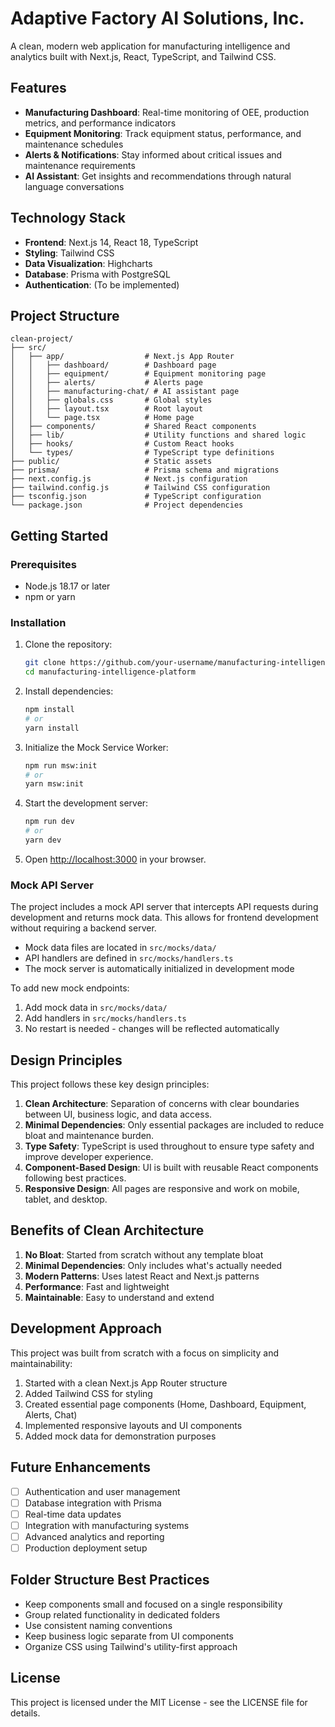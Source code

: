 # Adaptive Factory AI Solutions, Inc.

A clean, modern web application for manufacturing intelligence and analytics built with Next.js, React, TypeScript, and Tailwind CSS.

## Features

- **Manufacturing Dashboard**: Real-time monitoring of OEE, production metrics, and performance indicators
- **Equipment Monitoring**: Track equipment status, performance, and maintenance schedules
- **Alerts & Notifications**: Stay informed about critical issues and maintenance requirements
- **AI Assistant**: Get insights and recommendations through natural language conversations

## Technology Stack

- **Frontend**: Next.js 14, React 18, TypeScript
- **Styling**: Tailwind CSS
- **Data Visualization**: Highcharts
- **Database**: Prisma with PostgreSQL
- **Authentication**: (To be implemented)

## Project Structure

```
clean-project/
├── src/
│   ├── app/                  # Next.js App Router
│   │   ├── dashboard/        # Dashboard page
│   │   ├── equipment/        # Equipment monitoring page
│   │   ├── alerts/           # Alerts page
│   │   ├── manufacturing-chat/ # AI assistant page
│   │   ├── globals.css       # Global styles
│   │   ├── layout.tsx        # Root layout
│   │   └── page.tsx          # Home page
│   ├── components/           # Shared React components
│   ├── lib/                  # Utility functions and shared logic
│   ├── hooks/                # Custom React hooks
│   └── types/                # TypeScript type definitions
├── public/                   # Static assets
├── prisma/                   # Prisma schema and migrations
├── next.config.js            # Next.js configuration
├── tailwind.config.js        # Tailwind CSS configuration
├── tsconfig.json             # TypeScript configuration
└── package.json              # Project dependencies
```

## Getting Started

### Prerequisites

- Node.js 18.17 or later
- npm or yarn

### Installation

1. Clone the repository:
   ```bash
   git clone https://github.com/your-username/manufacturing-intelligence-platform.git
   cd manufacturing-intelligence-platform
   ```

2. Install dependencies:
   ```bash
   npm install
   # or
   yarn install
   ```

3. Initialize the Mock Service Worker:
   ```bash
   npm run msw:init
   # or
   yarn msw:init
   ```

4. Start the development server:
   ```bash
   npm run dev
   # or
   yarn dev
   ```

5. Open [http://localhost:3000](http://localhost:3000) in your browser.

### Mock API Server

The project includes a mock API server that intercepts API requests during development and returns mock data. This allows for frontend development without requiring a backend server.

- Mock data files are located in `src/mocks/data/`
- API handlers are defined in `src/mocks/handlers.ts`
- The mock server is automatically initialized in development mode

To add new mock endpoints:
1. Add mock data in `src/mocks/data/`
2. Add handlers in `src/mocks/handlers.ts`
3. No restart is needed - changes will be reflected automatically

## Design Principles

This project follows these key design principles:

1. **Clean Architecture**: Separation of concerns with clear boundaries between UI, business logic, and data access.
2. **Minimal Dependencies**: Only essential packages are included to reduce bloat and maintenance burden.
3. **Type Safety**: TypeScript is used throughout to ensure type safety and improve developer experience.
4. **Component-Based Design**: UI is built with reusable React components following best practices.
5. **Responsive Design**: All pages are responsive and work on mobile, tablet, and desktop.

## Benefits of Clean Architecture

1. **No Bloat**: Started from scratch without any template bloat
2. **Minimal Dependencies**: Only includes what's actually needed
3. **Modern Patterns**: Uses latest React and Next.js patterns
4. **Performance**: Fast and lightweight
5. **Maintainable**: Easy to understand and extend

## Development Approach

This project was built from scratch with a focus on simplicity and maintainability:

1. Started with a clean Next.js App Router structure
2. Added Tailwind CSS for styling
3. Created essential page components (Home, Dashboard, Equipment, Alerts, Chat)
4. Implemented responsive layouts and UI components
5. Added mock data for demonstration purposes

## Future Enhancements

- [ ] Authentication and user management
- [ ] Database integration with Prisma
- [ ] Real-time data updates
- [ ] Integration with manufacturing systems
- [ ] Advanced analytics and reporting
- [ ] Production deployment setup

## Folder Structure Best Practices

- Keep components small and focused on a single responsibility
- Group related functionality in dedicated folders
- Use consistent naming conventions
- Keep business logic separate from UI components
- Organize CSS using Tailwind's utility-first approach

## License

This project is licensed under the MIT License - see the LICENSE file for details.